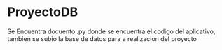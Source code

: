 # ProyectoDB

Se Encuentra docuento .py donde se encuentra el codigo del aplicativo, tambien se subio la base de datos para a realizacion del proyecto
